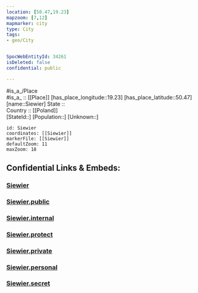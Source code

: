```yaml
---
location: [50.47,19.23] 
mapzoom: [7,12] 
mapmarker: city 
type: City
tags:
- geo/City


SpocWebEntityId: 34261
isDeleted: false
confidential: public

---
```

#is_a_/Place  
#is_a_ :: [[Place]] 
[has_place_longitude::19.23] 
[has_place_latitude::50.47] 
[name::Siewier] 
State ::  
Country :: [[Poland]]  
[StateId::] 
[Population::] 
[Unknown::] 


```leaflet
id: Siewier
coordinates: [[Siewier]] 
markerFile: [[Siewier]] 
defaultZoom: 11 
maxZoom: 18
```


## Confidential Links & Embeds: 

### [Siewier](/_Standards/Earth/Continent/Europe/Europe~East/Poland/Provinces~Poland/Silesian/City/Siewier.md) 

### [Siewier.public](/_public/Earth/Continent/Europe/Europe~East/Poland/Provinces~Poland/Silesian/City/Siewier.public.md) 

### [Siewier.internal](/_internal/Earth/Continent/Europe/Europe~East/Poland/Provinces~Poland/Silesian/City/Siewier.internal.md) 

### [Siewier.protect](/_protect/Earth/Continent/Europe/Europe~East/Poland/Provinces~Poland/Silesian/City/Siewier.protect.md) 

### [Siewier.private](/_private/Earth/Continent/Europe/Europe~East/Poland/Provinces~Poland/Silesian/City/Siewier.private.md) 

### [Siewier.personal](/_personal/Earth/Continent/Europe/Europe~East/Poland/Provinces~Poland/Silesian/City/Siewier.personal.md) 

### [Siewier.secret](/_secret/Earth/Continent/Europe/Europe~East/Poland/Provinces~Poland/Silesian/City/Siewier.secret.md)

